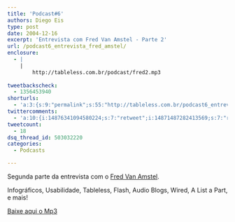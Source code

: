 ```yaml
---
title: 'Podcast#6'
authors: Diego Eis
type: post
date: 2004-12-16
excerpt: 'Entrevista com Fred Van Amstel - Parte 2'
url: /podcast6_entrevista_fred_amstel/
enclosure:
  - |
    |
        http://tableless.com.br/podcast/fred2.mp3
        
tweetbackscheck:
  - 1356453940
shorturls:
  - 'a:3:{s:9:"permalink";s:55:"http://tableless.com.br/podcast6_entrevista_fred_amstel";s:7:"tinyurl";s:26:"http://tinyurl.com/3orur4q";s:4:"isgd";s:19:"http://is.gd/RKZkga";}'
twittercomments:
  - 'a:10:{i:14876341094580224;s:7:"retweet";i:14871487282413569;s:7:"retweet";i:21602483352633344;s:7:"retweet";i:52734488123408384;s:7:"retweet";i:52591078242652160;s:7:"retweet";i:52584307058946048;s:7:"retweet";i:52581604488511489;s:7:"retweet";i:52575363313840128;s:7:"retweet";i:52570229045329920;s:7:"retweet";i:52563630687911936;s:7:"retweet";}'
tweetcount:
  - 18
dsq_thread_id: 503032220
categories:
  - Podcasts

---
```

Segunda parte da entrevista com o [Fred Van Amstel][1].
              
Infográficos, Usabilidade, Tableless, Flash, Audio Blogs, Wired, A List a Part, e mais!
              
[Baixe aqui o Mp3][2]

 [1]: http://www.usabilidoido.com.br/
 [2]: http://tableless.com.br/podcast/fred2.mp3